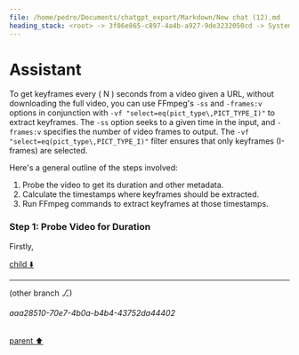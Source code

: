 ```yaml
---
file: /home/pedro/Documents/chatgpt_export/Markdown/New chat (12).md
heading_stack: <root> -> 3f06e865-c897-4a4b-a927-9de3232050cd -> System -> b071c1f2-263c-4341-9590-5213dca53085 -> System -> aaa2b49a-84e1-4810-bb7b-b731b4e96f38 -> User -> 841e4077-bd78-480f-814b-b79a9a92e559 -> Assistant
---
```

# Assistant

To get keyframes every \( N \) seconds from a video given a URL, without downloading the full video, you can use FFmpeg's `-ss` and `-frames:v` options in conjunction with `-vf "select=eq(pict_type\,PICT_TYPE_I)"` to extract keyframes. The `-ss` option seeks to a given time in the input, and `-frames:v` specifies the number of video frames to output. The `-vf "select=eq(pict_type\,PICT_TYPE_I)"` filter ensures that only keyframes (I-frames) are selected.

Here's a general outline of the steps involved:

1. Probe the video to get its duration and other metadata.
2. Calculate the timestamps where keyframes should be extracted.
3. Run FFmpeg commands to extract keyframes at those timestamps.

### Step 1: Probe Video for Duration

Firstly,

[child ⬇️](#aaa28510-70e7-4b0a-b4b4-43752da44402)

---

(other branch ⎇)
###### aaa28510-70e7-4b0a-b4b4-43752da44402
[parent ⬆️](#841e4077-bd78-480f-814b-b79a9a92e559)
